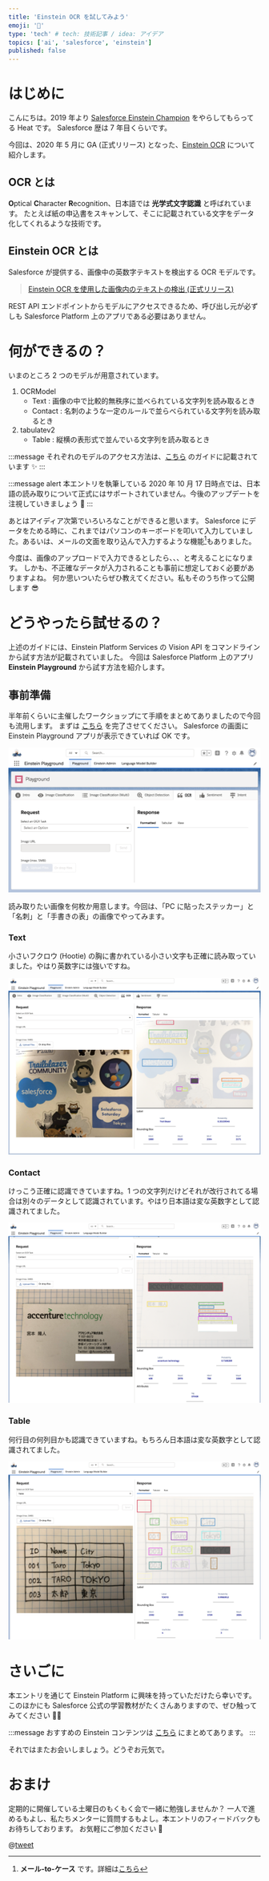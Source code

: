 ```yaml
---
title: 'Einstein OCR を試してみよう'
emoji: '🔎'
type: 'tech' # tech: 技術記事 / idea: アイデア
topics: ['ai', 'salesforce', 'einstein']
published: false
---
```


# はじめに

こんにちは。2019 年より [Salesforce Einstein Champion](https://www.salesforce.com/campaign/einstein-champions/trailblazers/#!page=1&sort=alphaSort&tags=architect_technical) をやらしてもらってる Heat です。
Salesforce 歴は 7 年目くらいです。

今回は、2020 年 5 月に GA (正式リリース) となった、[Einstein OCR](https://releasenotes.docs.salesforce.com/ja-jp/summer20/release-notes/rn_einstein_vision_ocr_ga.htm) について紹介します。

## OCR とは

**O**ptical **C**haracter **R**ecognition、日本語では **光学式文字認識** と呼ばれています。
たとえば紙の申込書をスキャンして、そこに記載されている文字をデータ化してくれるような技術です。

## Einstein OCR とは

Salesforce が提供する、画像中の英数字テキストを検出する OCR モデルです。

> [Einstein OCR を使用した画像内のテキストの検出 (正式リリース)](https://releasenotes.docs.salesforce.com/ja-jp/summer20/release-notes/rn_einstein_vision_ocr_ga.htm)

REST API エンドポイントからモデルにアクセスできるため、呼び出し元が必ずしも Salesforce Platform 上のアプリである必要はありません。

# 何ができるの？

いまのところ 2 つのモデルが用意されています。

1. OCRModel
   - Text : 画像の中で比較的無秩序に並べられている文字列を読み取るとき
   - Contact : 名刺のような一定のルールで並らべられている文字列を読み取るとき
2. tabulatev2
   - Table : 縦横の表形式で並んでいる文字列を読み取るとき

:::message
それぞれのモデルのアクセス方法は、[こちら](https://metamind.readme.io/docs/what-is-einstein-ocr) のガイドに記載されています ✨
:::

:::message alert
本エントリを執筆している 2020 年 10 月 17 日時点では、日本語の読み取りについて正式にはサポートされていません。今後のアップデートを注視していきましょう 👀
:::

あとはアイディア次第でいろいろなことができると思います。
Salesforce にデータをためる時に、これまではパソコンのキーボードを叩いて入力していました。あるいは、メールの文面を取り込んで入力するような機能[^1]もありました。
[^1]: **メール-to-ケース** です。詳細は[こちら](https://trailhead.salesforce.com/ja/content/learn/modules/service_basics/service_basics_create_customer_channels)

今度は、画像のアップロードで入力できるとしたら、、、と考えることになります。
しかも、不正確なデータが入力されることも事前に想定しておく必要がありますよね。
何か思いついたらぜひ教えてください。私もそのうち作って公開します 😎

# どうやったら試せるの？

上述のガイドには、Einstein Platform Services の Vision API をコマンドラインから試す方法が記載されていました。
今回は Salesforce Platform 上のアプリ **Einstein Playground** から試す方法を紹介します。

## 事前準備

半年前くらいに主催したワークショップにて手順をまとめてありましたので今回も流用します。
まずは [こちら](https://github.com/takahitomiyamoto/einstein-platform-services-basic/wiki/Prerequisite) を完了させてください。
Salesforce の画面に Einstein Playground アプリが表示できていれば OK です。

![Einstein Playground - OCR](https://raw.githubusercontent.com/takahitomiyamoto/zenn-art-einstein-ocr/main/articles/einstein-playground-ocr.png)

読み取りたい画像を何枚か用意します。今回は、「PC に貼ったステッカー」と「名刺」と「手書きの表」の画像でやってみます。

### Text

小さいフクロウ (Hootie) の胸に書かれている小さい文字も正確に読み取っていました。やはり英数字には強いですね。

![Text](https://raw.githubusercontent.com/takahitomiyamoto/zenn-art-einstein-ocr/main/articles/einstein-playground-ocr-sticker.png)

### Contact

けっこう正確に認識できていますね。1 つの文字列だけどそれが改行されてる場合は別々のデータとして認識されています。やはり日本語は変な英数字として認識されてました。

![Contact](https://raw.githubusercontent.com/takahitomiyamoto/zenn-art-einstein-ocr/main/articles/einstein-playground-ocr-contact.png)

### Table

何行目の何列目かも認識できていますね。もちろん日本語は変な英数字として認識されてました。

![Table](https://raw.githubusercontent.com/takahitomiyamoto/zenn-art-einstein-ocr/main/articles/einstein-playground-ocr-table.png)

# さいごに

本エントリを通じて Einstein Platform に興味を持っていただけたら幸いです。
このほかにも Salesforce 公式の学習教材がたくさんありますので、ぜひ触ってみてください 💪🏽

:::message
おすすめの Einstein コンテンツは [こちら](https://trailhead.salesforce.com/ja/users/takahito0508/trailmixes/road-to-einstein-champion) にまとめてあります。
:::

それではまたお会いしましょう。どうぞお元気で。

# おまけ

定期的に開催している土曜日のもくもく会で一緒に勉強しませんか？
一人で進めるもよし、私たちメンターに質問するもよし。本エントリのフィードバックもお待ちしております。
お気軽にご参加ください 🌈

@[tweet](https://twitter.com/takahito0508/status/1315938589826379776)

